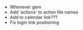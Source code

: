 - Whenever gem
- Add 'actions' to action file names
- Add to calendar link???
- Fix login link positioning
